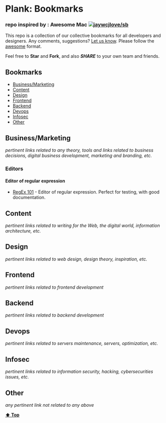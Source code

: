 # Plank: Bookmarks
### repo inspired by : Awesome Mac [![jaywcjlove/sb](https://jaywcjlove.github.io/sb/ico/awesome.svg)](https://github.com/jaywcjlove/awesome-mac)

This repo is a collection of our collective bookmarks for all developers and designers. Any comments, suggestions? [Let us know](https://github.com/sekhmetdesign/plank-shareable-knowledge/issues). Please follow the [awesome](https://github.com/sindresorhus/awesome) format.

Feel free to **Star** and **Fork**, and also ***SHARE*** to your own team and friends.

## Bookmarks
- [Business/Marketing](#business-marketing)
- [Content](#content)
- [Design](#design)
- [Frontend](#frontend)
- [Backend](#backend)
- [Devops](#devops)
- [Infosec](#infosec)
- [Other](#other)


## Business/Marketing
*pertinent links related to any theory, tools and links related to business decisions, digital business development, marketing and branding, etc.*

### Editors

#### Editor of regular expression
* [RegEx 101](https://regex101.com/) - Editor of regular expression. Perfect for testing, with good documentation.

## Content
*pertinent links related to writing for the Web, the digital world, information architecture, etc.*

## Design
*pertinent links related to web design, design theory, inspiration, etc.*

## Frontend
*pertinent links related to frontend development*

## Backend
*pertinent links related to backend development*

## Devops
*pertinent links related to servers maintenance, servers, optimization, etc.*

## Infosec
*pertinent links related to information security, hacking, cybersecurities issues, etc.*

## Other
*any pertinent link not related to any above*


**[⬆ Top](#contents)**
